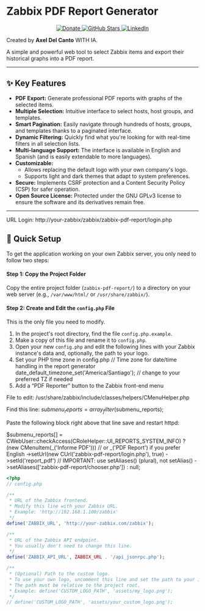 


# Zabbix PDF Report Generator

<p align="center">
  <a href="https://paypal.me/axel250r">
    <img alt="Donate" src="https://img.shields.io/badge/Donate-PayPal-00457C?logo=paypal&logoColor=white">
  </a>
  <a href="https://github.com/axel250r/zabbix-pdf-report-6.0/stargazers">
    <img alt="GitHub Stars" src="https://img.shields.io/github/stars/axel250r/zabbix-pdf-report-6.0.svg?style=social&logo=github&cacheSeconds=60&_v=2025-09-28-10">
  </a>
  <a href="https://www.linkedin.com/in/axel-del-canto-del-canto-4ba643186/">
    <img alt="LinkedIn" src="https://img.shields.io/badge/LinkedIn-Axel%20Del%20Canto-0A66C2?logo=linkedin&logoColor=white">
  </a>
</p>



Created by **Axel Del Canto** WITH IA.

A simple and powerful web tool to select Zabbix items and export their historical graphs into a PDF report.

---

## ✨ Key Features

* **PDF Export:** Generate professional PDF reports with graphs of the selected items.
* **Multiple Selection:** Intuitive interface to select hosts, host groups, and templates.
* **Smart Pagination:** Easily navigate through hundreds of hosts, groups, and templates thanks to a paginated interface.
* **Dynamic Filtering:** Quickly find what you're looking for with real-time filters in all selection lists.
* **Multi-language Support:** The interface is available in English and Spanish (and is easily extendable to more languages).
* **Customizable:**
    * Allows replacing the default logo with your own company's logo.
    * Supports light and dark themes that adapt to system preferences.
* **Secure:** Implements CSRF protection and a Content Security Policy (CSP) for safer operation.
* **Open Source License:** Protected under the GNU GPLv3 license to ensure the software and its derivatives remain free.

---
URL Login: http://your-zabbix/zabbix/zabbix-pdf-report/login.php
## 🚀 Quick Setup

To get the application working on your own Zabbix server, you only need to follow two steps:

#### **Step 1: Copy the Project Folder**

Copy the entire project folder (`zabbix-pdf-report/`) to a directory on your web server (e.g., `/var/www/html/` or `/usr/share/zabbix/`).

#### **Step 2: Create and Edit the `config.php` File**

This is the only file you need to modify.

1.  In the project's root directory, find the file `config.php.example`.
2.  Make a copy of this file and rename it to `config.php`.
3.  Open your new `config.php` and edit the following lines with your Zabbix instance's data and, optionally, the path to your logo.
4.  Set your PHP time zone in config.php
   // Time zone for date/time handling in the report generator
date_default_timezone_set('America/Santiago');  // change to your preferred TZ if needed
5.  Add a “PDF Reporter” button to the Zabbix front-end menu

File to edit: /usr/share/zabbix/include/classes/helpers/CMenuHelper.php

Find this line: $submenu_reports = array_filter($submenu_reports);

Paste the following block right above that line save and restart httpd:

$submenu_reports[] = CWebUser::checkAccess(CRoleHelper::UI_REPORTS_SYSTEM_INFO)
    ? (new CMenuItem(_('Informe PDF')))  // or _('PDF Report') if you prefer English
        ->setUrl(new CUrl('zabbix-pdf-report/login.php'), true)
        ->setId('report_pdf')
        // IMPORTANT: use setAliases() (plural), not setAlias()
        ->setAliases(['zabbix-pdf-report/chooser.php'])
    : null;

```php
<?php
// config.php

/**
 * URL of the Zabbix frontend.
 * Modify this line with your Zabbix URL.
 * Example: 'http://192.168.1.100/zabbix'
 */
define('ZABBIX_URL', 'http://your-zabbix.com/zabbix');

/**
 * URL of the Zabbix API endpoint.
 * You usually don't need to change this line.
 */
define('ZABBIX_API_URL', ZABBIX_URL . '/api_jsonrpc.php');

/**
 * (Optional) Path to the custom logo.
 * To use your own logo, uncomment this line and set the path to your image file.
 * The path must be relative to the project root.
 * Example: define('CUSTOM_LOGO_PATH', 'assets/my_logo.png');
 */
// define('CUSTOM_LOGO_PATH', 'assets/your_custom_logo.png');

